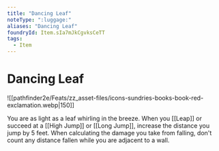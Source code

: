 ```yaml
---
title: "Dancing Leaf"
noteType: ":luggage:"
aliases: "Dancing Leaf"
foundryId: Item.sIa7mJkCgvksCeTT
tags:
  - Item
---
```


# Dancing Leaf
![[pathfinder2e/Feats/zz_asset-files/icons-sundries-books-book-red-exclamation.webp|150]]

You are as light as a leaf whirling in the breeze. When you [[Leap]] or succeed at a [[High Jump]] or [[Long Jump]], increase the distance you jump by 5 feet. When calculating the damage you take from falling, don't count any distance fallen while you are adjacent to a wall.
